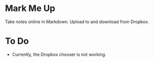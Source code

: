 # Mark Me Up

Take notes online in Markdown. Upload to and download from Dropbox.

# To Do
* Currently, the Dropbox chooser is not working.

